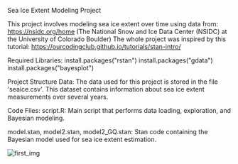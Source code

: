 Sea Ice Extent Modeling Project

This project involves modeling sea ice extent over time using data from: https://nsidc.org/home (The National Snow and Ice Data Center (NSIDC) at the University of Colorado Boulder)
The whole project was inspired by this tutorial: https://ourcodingclub.github.io/tutorials/stan-intro/

Required Libraries:
install.packages("rstan")
install.packages("gdata")
install.packages("bayesplot")

Project Structure
Data:
The data used for this project is stored in the file 'seaice.csv'. This dataset contains information about sea ice extent measurements over several years.

Code Files:
script.R: Main script that performs data loading, exploration, and Bayesian modeling.

model.stan, model2.stan, model2_GQ.stan: Stan code containing the Bayesian model used for sea ice extent estimation.

![first_img](https://github.com/aljazbrodar/stan/assets/67840350/84bb7e13-15cc-4ec4-9954-0720894582b5)
